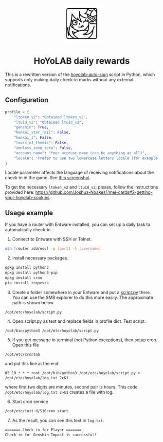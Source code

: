 <div align="center">
    <img width="128" height="128" src="assets/icon.svg" alt="icon">
</div>


<div align="center">

# HoYoLAB daily rewards

</div>

This is a rewritten version of the [hoyolab-auto-sign](https://github.com/canaria3406/hoyolab-auto-sign) script in Python, which supports only making daily check-in marks without any external notifications.

## Configuration

```Python
profile = {
    "ltoken_v2": "Obtained ltoken_v2",
    "ltuid_v2": "Obtained ltuid_v2",
    "genshin": True,
    "honkai_star_rail": False,
    "honkai_3": False,
    "tears_of_themis": False,
    "zenless_zone_zero": False,
    "account_name": "Your account name (can be anything at all)",
    "locale": "Prefer to use two lowercase letters locale (for example: ru)"
}
```

Locale parameter affects the language of receiving notifications about the check-in in the game. See [this screenshot](assets/locale_screenshot.png).

To get the necessary `ltoken_v2` and `ltuid_v2`, please, follow the instructions provided here: https://github.com/Joshua-Noakes1/mei-cards#2-getting-your-hoyolab-cookies.


## Usage example

If you have a router with Entware installed, you can set up a daily task to automatically check-in.

1. Connect to Entware with SSH or Telnet.

```bash
ssh [router address] -p [port] -l [username]
```

2. Install necessary packages.

```bash
opkg install python3
opkg install python3-pip
opkg install cron
pip install requests
```

3. Create a folder somewhere in your Entware and put a [script.py](script.py) there. You can use the SMB explorer to do this more easily. The approximate path is shown below.

```
/opt/etc/hoyolab/script.py
```

4. Open script.py as text and replace fields in profile dict. Test script.

```bash
/opt/bin/python3 /opt/etc/hoyolab/script.py
```

5. If you get message in terminal (not Python exceptions), then setup cron. Open this file

```
/opt/etc/crontab
```

and put this line at the end

```
05 19 * * * root /opt/bin/python3 /opt/etc/hoyolab/script.py > /opt/etc/hoyolab/log.txt 2>&1
```

where first two digits are minutes, second pair is hours. This code `/opt/etc/hoyolab/log.txt 2>&1` creates a file with log.

6. Start cron service

```bash
/opt/etc/init.d/S10cron start
```

7. As the result, you can see this text in `log.txt`.

```
======= Check-in for Player =======
Check-in for Genshin Impact is successful!
```
